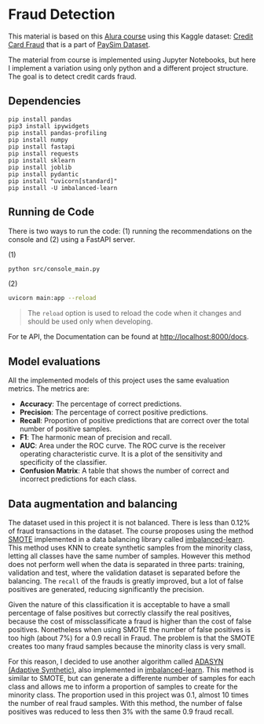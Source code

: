 # Fraud Detection

This material is based on this [Alura course](https://cursos.alura.com.br/course/modelos-preditivos-dados-deteccao-fraude) using this Kaggle dataset: [Credit Card Fraud](https://www.kaggle.com/datasets/gopalmahadevan/fraud-detection-example) that is a part of [PaySim Dataset](https://www.researchgate.net/publication/313138956_PAYSIM_A_FINANCIAL_MOBILE_MONEY_SIMULATOR_FOR_FRAUD_DETECTION).

The material from course is implemented using Jupyter Notebooks, but here I implement a variation using only python and a different project structure. The goal is to detect credit cards fraud.

## Dependencies

```    
pip install pandas 
pip3 install ipywidgets
pip install pandas-profiling
pip install numpy 
pip install fastapi
pip install requests
pip install sklearn
pip install joblib
pip install pydantic
pip install "uvicorn[standard]"
pip install -U imbalanced-learn
```

## Running de Code

There is two ways to run the code: (1) running the recommendations on the console and (2) using a FastAPI server.

(1)
```bash
python src/console_main.py
```

(2)
```bash
uvicorn main:app --reload
```

> The `reload` option is used to reload the code when it changes and should be used only when developing.

For te API, the Documentation can be found at [http://localhost:8000/docs](http://localhost:8000/docs).

## Model evaluations

All the implemented models of this project uses the same evaluation metrics. The metrics are:

* **Accuracy**: The percentage of correct predictions.
* **Precision**: The percentage of correct positive predictions.
* **Recall**: Proportion of positive predictions that are correct over the total number of positive samples.
* **F1**: The harmonic mean of precision and recall.
* **AUC**: Area under the ROC curve. The ROC curve is the receiver operating characteristic curve. It is a plot of the sensitivity and specificity of the classifier.
* **Confusion Matrix**: A table that shows the number of correct and incorrect predictions for each class.

## Data augmentation and balancing

The dataset used in this project it is not balanced. There is less than 0.12% of fraud transactions in the dataset. The course proposes using the method [SMOTE](https://imbalanced-learn.org/stable/references/generated/imblearn.over_sampling.SMOTE.html) implemented in a data balancing library called [imbalanced-learn](https://imbalanced-learn.readthedocs.io/en/stable/index.html). This method uses KNN to create synthetic samples from the minority class, letting all classes have the same number of samples. However this method does not perform well when the data is separated in three parts: training, validation and test, where the validation dataset is separated before the balancing. The `recall` of the frauds is greatly improved, but a lot of false positives are generated, reducing significantly the precision.

Given the nature of this classification it is acceptable to have a small percentage of false positives but correctly classify the real positives, because the cost of missclassificate a fraud is higher than the cost of false positives. Nonetheless when using SMOTE the number of false positives is too high (about 7%) for a 0.9 recall in Fraud. The problem is that the SMOTE creates too many fraud samples because the minority class is very small.

For this reason, I decided to use another algorithm called [ADASYN (Adaptive Synthetic)](https://imbalanced-learn.org/stable/references/generated/imblearn.over_sampling.ADASYN.html), also implemented in [imbalanced-learn](https://imbalanced-learn.readthedocs.io/en/stable/index.html). This method is similar to SMOTE, but can generate a differente number of samples for each class and allows me to inform a proportion of samples to create for the minority class. The proportion used in this project was 0.1, almost 10 times the number of real fraud samples. With this method, the number of false positives was reduced to less then 3% with the same 0.9 fraud recall.